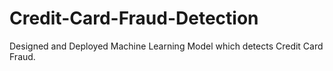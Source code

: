 # Credit-Card-Fraud-Detection
Designed and Deployed Machine Learning Model which detects Credit Card Fraud.
